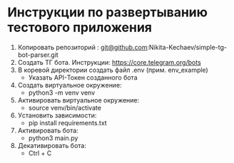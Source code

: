 # Инструкции по развертыванию тестового приложения

1. Копировать репозиторий : git@github.com:Nikita-Kechaev/simple-tg-bot-parser.git
2. Создать ТГ бота. Инструкции: <https://core.telegram.org/bots>
3. В коревой директории создать файл .env (прим. env_example)
    * Указать API-Токен созданного бота
4. Создать виртуальное окружение:
    * python3 -m venv venv
5. Активировать виртуальное окружение:
    * source venv/bin/activate
6. Уcтановить зависимости:
    * pip install requirements.txt
7. Активировать бота:
    * python3 main.py
8. Декативировать бота:
    * Ctrl + C

